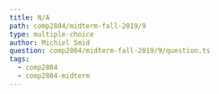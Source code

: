 ```yaml
---
title: N/A
path: comp2804/midterm-fall-2019/9
type: multiple-choice
author: Michiel Smid
question: comp2804/midterm-fall-2019/9/question.ts
tags:
  - comp2804
  - comp2804-midterm
---
```

